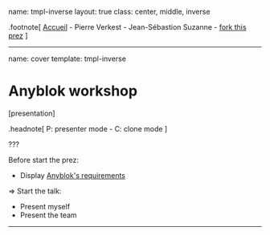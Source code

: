 name: tmpl-inverse
layout: true
class: center, middle, inverse

.footnote[
  [Accueil](#cover) -
  Pierre Verkest - Jean-Sébastion Suzanne -
  [fork this prez](https://github.com/anyblok/anyblok-book-prez)
]

---
name: cover
template: tmpl-inverse

# Anyblok workshop
[presentation]

.headnote[
  P: presenter mode -
  C: clone mode
]

???

Before start the prez:

* Display [Anyblok's requirements](#requirements)

=> Start the talk:

* Present myself
* Present the team

---
